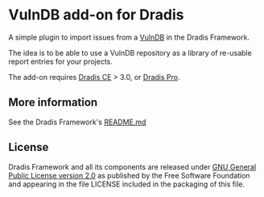 # VulnDB add-on for Dradis

A simple plugin to import issues from a [VulnDB](https://github.com/vulndb/data) in the Dradis Framework.

The idea is to be able to use a VulnDB repository as a library of re-usable report entries for your projects.

The add-on requires [Dradis CE](https://dradisframework.org/) > 3.0, or [Dradis Pro](https://dradisframework.com/pro/).


## More information

See the Dradis Framework's [README.md](https://github.com/dradis/dradisframework/blob/master/README.md)


## License

Dradis Framework and all its components are released under [GNU General Public License version 2.0](http://www.gnu.org/licenses/old-licenses/gpl-2.0.html) as published by the Free Software Foundation and appearing in the file LICENSE included in the packaging of this file.
